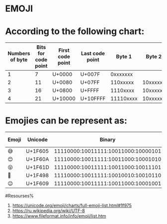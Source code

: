 # EMOJI

# According to the following chart:

|Numbers of byte|Bits for code point|First code point|Last code point|Byte 1|Byte 2|Byte 3|Byte 4
|--|--|--|--|--|--|--|--|
|1|7|U+0000|U+007F|0xxxxxxx| | | |
|2|11|U+0080|U+07FF|110xxxxx|10xxxxxx| | |
|3|16|U+0800|U+FFFF|1110xxxx|10xxxxxx|10xxxxxx| |
|4|21|U+10000|U+10FFFF|11110xxxx|10xxxxxx|10xxxxxx|10xxxxxx|
# Emojies can be represent as:
|Emoji|Unicode|Binary|Numbers of byte|
|--|--|--|--|
|😅|U+1F605|11110000:10011111:10011000:10000101|4|
|😊|U+1F60A|11110000:10011111:10011000:10001010|4|
|😝|U+1F61D|11110000:10011111:10011000:10011101|4|
|💖|U+1F498|11110000:10011111:10010010:10010110|4|
|😉|U+1F609|11110000:10011111:10011000:10001001|4|

#Resourses%
1. https://unicode.org/emoji/charts/full-emoji-list.html#1f975
1. https://ru.wikipedia.org/wiki/UTF-8
1. https://www.fileformat.info/info/emoji/list.htm



